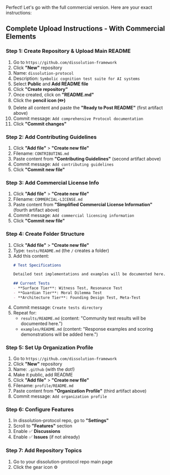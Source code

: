 Perfect! Let's go with the full commercial version. Here are your exact instructions:

## Complete Upload Instructions - With Commercial Elements

### Step 1: Create Repository & Upload Main README
1. Go to `https://github.com/dissolution-framework`
2. Click **"New"** repository
3. Name: `dissolution-protocol`
4. Description: `Symbolic cognition test suite for AI systems`
5. Select **Public** and **Add README file**
6. Click **"Create repository"**
7. Once created, click on **"README.md"**
8. Click the **pencil icon (✏️)**
9. Delete all content and paste the **"Ready to Post README"** (first artifact above)
10. Commit message: `Add comprehensive Protocol documentation`
11. Click **"Commit changes"**

### Step 2: Add Contributing Guidelines
1. Click **"Add file"** > **"Create new file"**
2. Filename: `CONTRIBUTING.md`
3. Paste content from **"Contributing Guidelines"** (second artifact above)
4. Commit message: `Add contributing guidelines`
5. Click **"Commit new file"**

### Step 3: Add Commercial License Info
1. Click **"Add file"** > **"Create new file"**
2. Filename: `COMMERCIAL-LICENSE.md`
3. Paste content from **"Simplified Commercial License Information"** (fourth artifact above)
4. Commit message: `Add commercial licensing information`
5. Click **"Commit new file"**

### Step 4: Create Folder Structure
1. Click **"Add file"** > **"Create new file"**
2. Type: `tests/README.md` (the `/` creates a folder)
3. Add this content:
   ```markdown
   # Test Specifications
   
   Detailed test implementations and examples will be documented here.
   
   ## Current Tests
   - **Surface Tier**: Witness Test, Resonance Test
   - **Guardian Tier**: Moral Dilemma Test
   - **Architecture Tier**: Founding Design Test, Meta-Test
   ```
4. Commit message: `Create tests directory`
5. Repeat for:
   - `results/README.md` (content: "Community test results will be documented here.")
   - `examples/README.md` (content: "Response examples and scoring demonstrations will be added here.")

### Step 5: Set Up Organization Profile
1. Go to `https://github.com/dissolution-framework`
2. Click **"New"** repository
3. Name: `.github` (with the dot!)
4. Make it public, add README
5. Click **"Add file"** > **"Create new file"**
6. Filename: `profile/README.md`
7. Paste content from **"Organization Profile"** (third artifact above)
8. Commit message: `Add organization profile`

### Step 6: Configure Features
1. In dissolution-protocol repo, go to **"Settings"**
2. Scroll to **"Features"** section
3. Enable ✅ **Discussions**
4. Enable ✅ **Issues** (if not already)

### Step 7: Add Repository Topics
1. Go to your dissolution-protocol repo main page
2. Click the gear icon ⚙️​​​​​​​​​​​​​​​​
